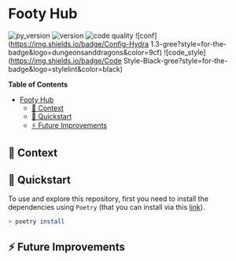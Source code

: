 # Footy Hub
![py_version](https://img.shields.io/badge/python-^3.9-blue?style=for-the-badge&logo=python&logoColor=9cf) ![version](https://img.shields.io/badge/version-0.1.0-gree?style=for-the-badge&logo=semver) ![code quality](https://img.shields.io/badge/code_quality-A-51C62B?style=for-the-badge&logo=codeforces&logoColor=9cf) 
![conf](https://img.shields.io/badge/Config-Hydra 1.3-gree?style=for-the-badge&logo=dungeonsanddragons&color=9cf) ![code_style](https://img.shields.io/badge/Code Style-Black-gree?style=for-the-badge&logo=stylelint&color=black) 

<!-- markdown-toc start - Don't edit this section. Run M-x markdown-toc-refresh-toc -->
**Table of Contents**

- [Footy Hub](#footy-hub)
    - [📌 Context](#📌-context)
    - [🚀 Quickstart](#🚀-quickstart)
    - [⚡ Future Improvements](#⚡-future-improvements)

<!-- markdown-toc end -->

## 📌 Context

## 🚀 Quickstart
To use and explore this repository, first you need to install the dependencies using `Poetry` (that you can install via this [link](https://python-poetry.org/docs/)).

``` sh
> poetry install
```

## ⚡ Future Improvements
